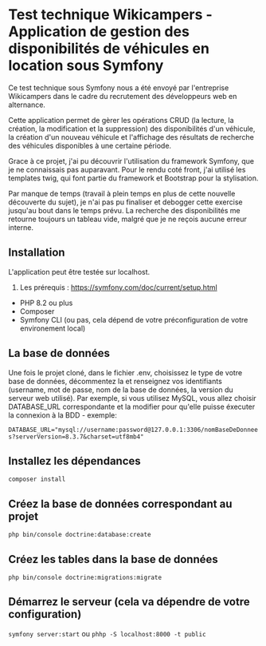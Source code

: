 # Test technique Wikicampers - Application de gestion des disponibilités de véhicules en location sous Symfony

Ce test technique sous Symfony nous a été envoyé par l'entreprise Wikicampers dans le cadre du recrutement des développeurs web en alternance. 

Cette application permet de gèrer les opérations CRUD (la lecture, la création, la modification et la suppression) des disponibilités d'un véhicule, la création d'un nouveau véhicule et l'affichage des résultats de recherche des véhicules disponibles à une certaine période. 

Grace à ce projet, j'ai pu découvrir l'utilisation du framework Symfony, que je ne connaissais pas auparavant. Pour le rendu coté front, j'ai utilisé les templates twig, qui font partie du framework et Bootstrap pour la stylisation. 

Par manque de temps (travail à plein temps en plus de cette nouvelle découverte du sujet), je n'ai pas pu finaliser et debogger cette exercise jusqu'au bout dans le temps prévu. La recherche des disponibilités me retourne toujours un tableau vide, malgré que je ne reçois aucune erreur interne. 

## Installation

L'application peut être testée sur localhost. 

1. Les prérequis : https://symfony.com/doc/current/setup.html
- PHP 8.2 ou plus
- Composer
- Symfony CLI (ou pas, cela dépend de votre préconfiguration de votre environement local)

##  La base de données

Une fois le projet cloné, dans le fichier .env, choisissez le type de votre base de données, décommentez la et renseignez vos identifiants (username, mot de passe, nom de la base de données, la version du serveur web utilisé). Par exemple, si vous utilisez MySQL, vous allez choisir DATABASE_URL correspondante et la modifier pour qu'elle puisse éxecuter la connexion à la BDD - exemple:

`DATABASE_URL="mysql://username:password@127.0.0.1:3306/nomBaseDeDonnees?serverVersion=8.3.7&charset=utf8mb4" `


## Installez les dépendances 

 `composer install`

## Créez la base de données correspondant au projet 

`php bin/console doctrine:database:create`

## Créez les tables dans la base de données

`php bin/console doctrine:migrations:migrate`

## Démarrez le serveur (cela va dépendre de votre configuration)

 `symfony server:start` ou `phhp -S localhost:8000 -t public`

